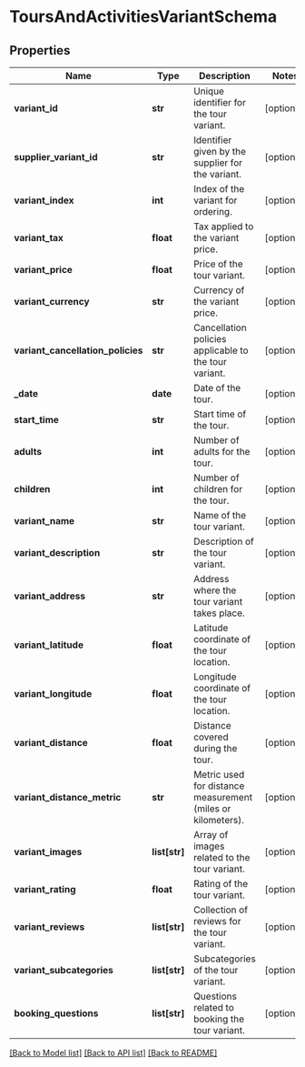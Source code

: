 # ToursAndActivitiesVariantSchema

## Properties
Name | Type | Description | Notes
------------ | ------------- | ------------- | -------------
**variant_id** | **str** | Unique identifier for the tour variant. | [optional] 
**supplier_variant_id** | **str** | Identifier given by the supplier for the variant. | [optional] 
**variant_index** | **int** | Index of the variant for ordering. | [optional] 
**variant_tax** | **float** | Tax applied to the variant price. | [optional] 
**variant_price** | **float** | Price of the tour variant. | [optional] 
**variant_currency** | **str** | Currency of the variant price. | [optional] 
**variant_cancellation_policies** | **str** | Cancellation policies applicable to the tour variant. | [optional] 
**_date** | **date** | Date of the tour. | [optional] 
**start_time** | **str** | Start time of the tour. | [optional] 
**adults** | **int** | Number of adults for the tour. | [optional] 
**children** | **int** | Number of children for the tour. | [optional] 
**variant_name** | **str** | Name of the tour variant. | [optional] 
**variant_description** | **str** | Description of the tour variant. | [optional] 
**variant_address** | **str** | Address where the tour variant takes place. | [optional] 
**variant_latitude** | **float** | Latitude coordinate of the tour location. | [optional] 
**variant_longitude** | **float** | Longitude coordinate of the tour location. | [optional] 
**variant_distance** | **float** | Distance covered during the tour. | [optional] 
**variant_distance_metric** | **str** | Metric used for distance measurement (miles or kilometers). | [optional] 
**variant_images** | **list[str]** | Array of images related to the tour variant. | [optional] 
**variant_rating** | **float** | Rating of the tour variant. | [optional] 
**variant_reviews** | **list[str]** | Collection of reviews for the tour variant. | [optional] 
**variant_subcategories** | **list[str]** | Subcategories of the tour variant. | [optional] 
**booking_questions** | **list[str]** | Questions related to booking the tour variant. | [optional] 

[[Back to Model list]](../README.md#documentation-for-models) [[Back to API list]](../README.md#documentation-for-api-endpoints) [[Back to README]](../README.md)

